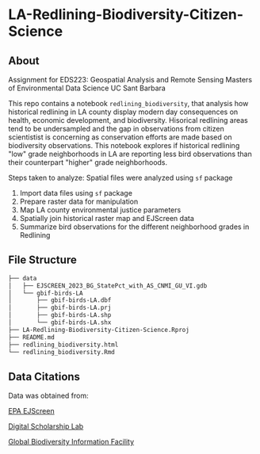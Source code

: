 # LA-Redlining-Biodiversity-Citizen-Science

## About 
Assignment for EDS223: Geospatial Analysis and Remote Sensing
Masters of Environmental Data Science UC Sant Barbara

This repo contains a notebook `redlining_biodiversity`, that analysis how historical redlining in LA county display modern day consequences 
on health, economic development, and biodiversity. Hisorical redlining areas tend to be undersampled and the gap in observations from citizen 
scientistist is concerning as conservation efforts are made based on biodiversity observations. This notebook explores if historical redlining
"low" grade neighborhoods in LA are reporting less bird observations than their counterpart "higher" grade neighborhoods.

Steps taken to analyze:
Spatial files were analyzed using `sf` package
1. Import data files using `sf` package
2. Prepare raster data for manipulation
3. Map LA county environmental justice parameters
4. Spatially join historical raster map and EJScreen data
5. Summarize bird observations for the different neighborhood grades in Redlining 

## File Structure
```bash
├── data
│   ├── EJSCREEN_2023_BG_StatePct_with_AS_CNMI_GU_VI.gdb
│   └── gbif-birds-LA
│       ├── gbif-birds-LA.dbf
│       ├── gbif-birds-LA.prj
│       ├── gbif-birds-LA.shp
│       └── gbif-birds-LA.shx
├── LA-Redlining-Biodiversity-Citizen-Science.Rproj
├── README.md
├── redlining_biodiversity.html
└── redlining_biodiversity.Rmd
```
## Data Citations
Data was obtained from:

[EPA EJScreen](https://ejscreen.epa.gov/mapper/)

[Digital Scholarship Lab](https://dsl.richmond.edu/)

[Global Biodiversity Information Facility](gbif.org)
